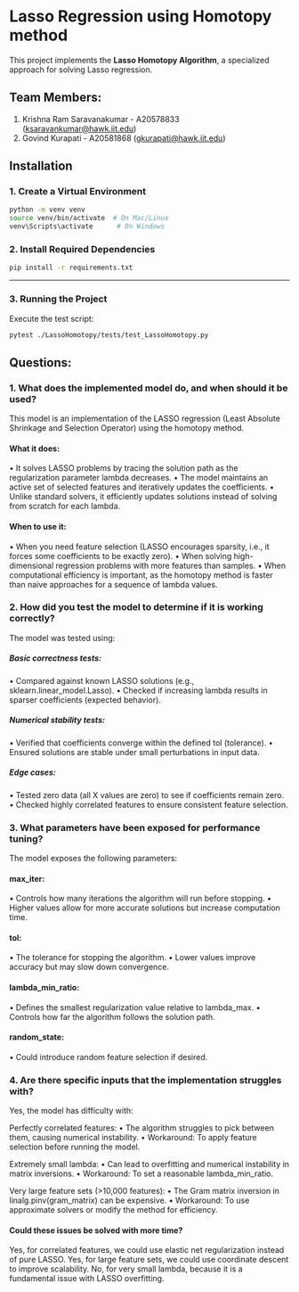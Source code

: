 # Lasso Regression using Homotopy method

This project implements the **Lasso Homotopy Algorithm**, a specialized approach for solving Lasso regression.

## Team Members:
1. Krishna Ram Saravanakumar - A20578833 (ksaravankumar@hawk.iit.edu)
2. Govind Kurapati - A20581868 (gkurapati@hawk.iit.edu)

## Installation

### **1️. Create a Virtual Environment**
```sh
python -m venv venv
source venv/bin/activate  # On Mac/Linux
venv\Scripts\activate      # On Windows
```

### **2️. Install Required Dependencies**
```sh
pip install -r requirements.txt
```

---

### 3.  Running the Project  
Execute the test script:  
```sh
pytest ./LassoHomotopy/tests/test_LassoHomotopy.py
```

## Questions:
### 1. What does the implemented model do, and when should it be used?

This model is an implementation of the LASSO regression (Least Absolute Shrinkage and Selection Operator) using the homotopy method.

#### What it does:
•	It solves LASSO problems by tracing the solution path as the regularization parameter lambda decreases.
•	The model maintains an active set of selected features and iteratively updates the coefficients.
•	Unlike standard solvers, it efficiently updates solutions instead of solving from scratch for each lambda.

#### When to use it:
•	When you need feature selection (LASSO encourages sparsity, i.e., it forces some coefficients to be exactly zero).
•	When solving high-dimensional regression problems with more features than samples.
•	When computational efficiency is important, as the homotopy method is faster than naive approaches for a sequence of lambda values.


### 2. How did you test the model to determine if it is working correctly?

The model was tested using:

##### Basic correctness tests:
•	Compared against known LASSO solutions (e.g., sklearn.linear_model.Lasso).
•	Checked if increasing lambda results in sparser coefficients (expected behavior).

##### Numerical stability tests:
•	Verified that coefficients converge within the defined tol (tolerance).
•	Ensured solutions are stable under small perturbations in input data.

##### Edge cases:
•	Tested zero data (all X values are zero) to see if coefficients remain zero.
•	Checked highly correlated features to ensure consistent feature selection.


### 3. What parameters have been exposed for performance tuning?

The model exposes the following parameters:

#### max_iter:
•	Controls how many iterations the algorithm will run before stopping.
•	Higher values allow for more accurate solutions but increase computation time.

#### tol:
•	The tolerance for stopping the algorithm.
•	Lower values improve accuracy but may slow down convergence.

#### lambda_min_ratio:
•	Defines the smallest regularization value relative to lambda_max.
•	Controls how far the algorithm follows the solution path.

#### random_state:
•	Could introduce random feature selection if desired.

### 4. Are there specific inputs that the implementation struggles with?

Yes, the model has difficulty with:

Perfectly correlated features:
•	The algorithm struggles to pick between them, causing numerical instability.
•	Workaround: To apply feature selection before running the model.

Extremely small lambda:
•	Can lead to overfitting and numerical instability in matrix inversions.
•	Workaround: To set a reasonable lambda_min_ratio.

Very large feature sets (>10,000 features):
•	The Gram matrix inversion in linalg.pinv(gram_matrix) can be expensive.
•	Workaround: To use approximate solvers or modify the method for efficiency.


#### Could these issues be solved with more time?

Yes, for correlated features, we could use elastic net regularization instead of pure LASSO.
Yes, for large feature sets, we could use coordinate descent to improve scalability.
No, for very small lambda, because it is a fundamental issue with LASSO overfitting.

